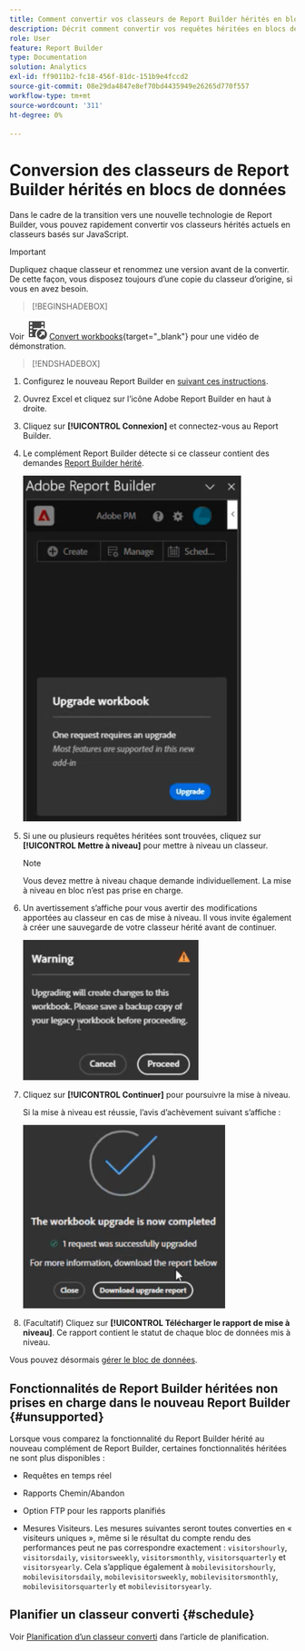 ```yaml
---
title: Comment convertir vos classeurs de Report Builder hérités en blocs de données
description: Décrit comment convertir vos requêtes héritées en blocs de données
role: User
feature: Report Builder
type: Documentation
solution: Analytics
exl-id: ff9011b2-fc18-456f-81dc-151b9e4fccd2
source-git-commit: 08e29da4847e8ef70bd4435949e26265d770f557
workflow-type: tm+mt
source-wordcount: '311'
ht-degree: 0%

---
```


# Conversion des classeurs de Report Builder hérités en blocs de données

Dans le cadre de la transition vers une nouvelle technologie de Report Builder, vous pouvez rapidement convertir vos classeurs hérités actuels en classeurs basés sur JavaScript.

>[!IMPORTANT]
>
>Dupliquez chaque classeur et renommez une version avant de la convertir. De cette façon, vous disposez toujours d’une copie du classeur d’origine, si vous en avez besoin.


>[!BEGINSHADEBOX]

Voir ![VideoCheckedOut](/help/assets/icons/VideoCheckedOut.svg) [Convert workbooks](https://video.tv.adobe.com/v/3434957?quality=12&learn=on){target="_blank"} pour une vidéo de démonstration.

>[!ENDSHADEBOX]



1. Configurez le nouveau Report Builder en [suivant ces instructions](/help/analyze/report-builder/report-builder-setup.md).

1. Ouvrez Excel et cliquez sur l’icône Adobe Report Builder en haut à droite.

1. Cliquez sur **[!UICONTROL Connexion]** et connectez-vous au Report Builder.

1. Le complément Report Builder détecte si ce classeur contient des demandes [Report Builder hérité](/help/analyze/legacy-report-builder/home.md).

   ![invite de mise à niveau du classeur](assets/upgrade_workbook.png)

1. Si une ou plusieurs requêtes héritées sont trouvées, cliquez sur **[!UICONTROL Mettre à niveau]** pour mettre à niveau un classeur.

   >[!NOTE]
   >
   >Vous devez mettre à niveau chaque demande individuellement. La mise à niveau en bloc n’est pas prise en charge.


1. Un avertissement s’affiche pour vous avertir des modifications apportées au classeur en cas de mise à niveau. Il vous invite également à créer une sauvegarde de votre classeur hérité avant de continuer.

   ![ avertissement de mise à niveau ](assets/upgrade_warning.png)

1. Cliquez sur **[!UICONTROL Continuer]** pour poursuivre la mise à niveau.

   Si la mise à niveau est réussie, l’avis d’achèvement suivant s’affiche :

   ![mise à niveau terminée](assets/upgrade_complete.png)

1. (Facultatif) Cliquez sur **[!UICONTROL Télécharger le rapport de mise à niveau]**. Ce rapport contient le statut de chaque bloc de données mis à niveau.

Vous pouvez désormais [gérer le bloc de données](/help/analyze/report-builder/manage-reportbuilder.md).


## Fonctionnalités de Report Builder héritées non prises en charge dans le nouveau Report Builder {#unsupported}

Lorsque vous comparez la fonctionnalité du Report Builder hérité au nouveau complément de Report Builder, certaines fonctionnalités héritées ne sont plus disponibles :

- Requêtes en temps réel

- Rapports Chemin/Abandon

- Option FTP pour les rapports planifiés

- Mesures Visiteurs. Les mesures suivantes seront toutes converties en « visiteurs uniques », même si le résultat du compte rendu des performances peut ne pas correspondre exactement : `visitorshourly`, `visitorsdaily`, `visitorsweekly`, `visitorsmonthly`, `visitorsquarterly` et `visitorsyearly`. Cela s’applique également à `mobilevisitorshourly`, `mobilevisitorsdaily`, `mobilevisitorsweekly`, `mobilevisitorsmonthly`, `mobilevisitorsquarterly` et `mobilevisitorsyearly`.

## Planifier un classeur converti {#schedule}

Voir [Planification d’un classeur converti](/help/analyze/report-builder/schedule-reportbuilder.md) dans l’article de planification.